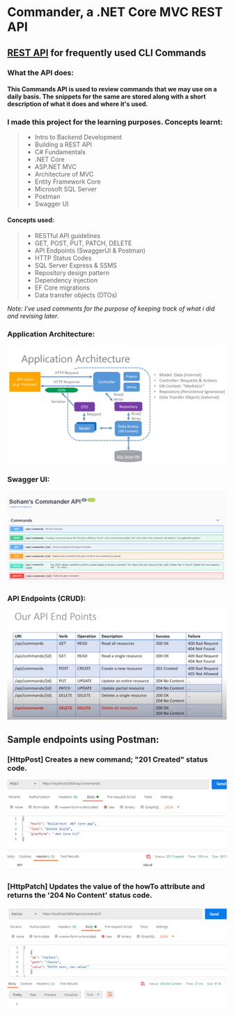 # Commander, a .NET Core MVC REST API
## [REST API](https://www.ibm.com/cloud/learn/rest-apis) for frequently used CLI Commands
### What the API does: 
#### This Commands API is used to review commands that we may use on a daily basis. The snippets for the same are stored along with a short description of what it does and where it's used.
### I made this project for the learning purposes. Concepts learnt:
> - Intro to Backend Development
> - Building a REST API
> - C# Fundamentals
> - .NET Core
> - ASP.NET MVC
> - Architecture of MVC
> - Entity Framework Core
> - Microsoft SQL Server
> - Postman
> - Swagger UI


#### Concepts used:
> - RESTful API guidelines
> - GET, POST, PUT, PATCH, DELETE
> - API Endpoints (SwaggerUI & Postman)
> - HTTP Status Codes
> - SQL Server Express & SSMS
> - Repository design pattern
> - Dependency injection
> - EF Core migrations
> - Data transfer objects (DTOs)

*Note: I've used comments for the purpose of keeping track of what i did and revising later.*

### Application Architecture:

![image](assets/app_architecture.png)

### Swagger UI:

![image](assets/api.png)

### API Endpoints (CRUD):

![image](assets/api_endpoints.png)

## Sample endpoints using Postman:

### [HttpPost] Creates a new command; "201 Created" status code.

![image](assets/postman1.png)

### [HttpPatch] Updates the value of the howTo attribute and returns the '204 No Content' status code.

![image](assets/postman2.png)